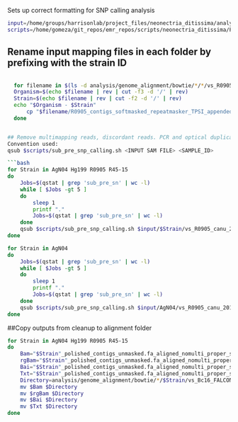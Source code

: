 Sets up correct formatting for SNP calling analysis

```bash
input=/home/groups/harrisonlab/project_files/neonectria_ditissima/analysis/genome_alignment/bowtie/*/
scripts=/home/gomeza/git_repos/emr_repos/scripts/neonectria_ditissima/Popgen_analysis/snp
```

## Rename input mapping files in each folder by prefixing with the strain ID

```bash

  for filename in $(ls -d analysis/genome_alignment/bowtie/*/*/vs_R0905_canu_2017); do
  Organism=$(echo $filename | rev | cut -f3 -d '/' | rev)
  Strain=$(echo $filename | rev | cut -f2 -d '/' | rev)
  echo "$Organism - $Strain"
      cp "$filename/R0905_contigs_softmasked_repeatmasker_TPSI_appended.fa_aligned.sam" "$filename/"$Strain"_softmasked_repeatmasker_TPSI_appended.fa_aligned.sam"
  done


## Remove multimapping reads, discordant reads. PCR and optical duplicates, and add read group and sample name to each mapped read (preferably, the shortest ID possible)
Convention used:
qsub $scripts/sub_pre_snp_calling.sh <INPUT SAM FILE> <SAMPLE_ID>

```bash
for Strain in AgN04 Hg199 R0905 R45-15
do
    Jobs=$(qstat | grep 'sub_pre_sn' | wc -l)
    while [ $Jobs -gt 5 ]
    do
        sleep 1
        printf "."
        Jobs=$(qstat | grep 'sub_pre_sn' | wc -l)
    done
    qsub $scripts/sub_pre_snp_calling.sh $input/$Strain/vs_R0905_canu_2017/"$Strain"_softmasked_repeatmasker_TPSI_appended.fa_aligned.sam $Strain
done
```

```bash
for Strain in AgN04
do
    Jobs=$(qstat | grep 'sub_pre_sn' | wc -l)
    while [ $Jobs -gt 5 ]
    do
        sleep 1
        printf "."
        Jobs=$(qstat | grep 'sub_pre_sn' | wc -l)
    done
    qsub $scripts/sub_pre_snp_calling.sh $input/AgN04/vs_R0905_canu_2017/AgN04_softmasked_repeatmasker_TPSI_appended.fa_aligned.sam AgN04Z
done
```
##Copy outputs from cleanup to alignment folder

```bash
for Strain in AgN04 Hg199 R0905 R45-15
do
    Bam="$Strain"_polished_contigs_unmasked.fa_aligned_nomulti_proper_sorted_nodup.bam
    rgBam="$Strain"_polished_contigs_unmasked.fa_aligned_nomulti_proper_sorted_nodup_rg.bam
    Bai="$Strain"_polished_contigs_unmasked.fa_aligned_nomulti_proper_sorted_nodup_rg.bam.bai
    Txt="$Strain"_polished_contigs_unmasked.fa_aligned_nomulti_proper_sorted_nodup.txt
    Directory=analysis/genome_alignment/bowtie/*/$Strain/vs_Bc16_FALCON/
    mv $Bam $Directory
    mv $rgBam $Directory
    mv $Bai $Directory
    mv $Txt $Directory
done
```
